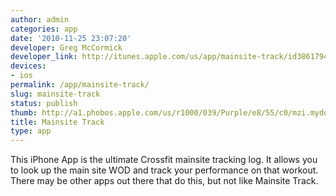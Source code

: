 ```yaml
---
author: admin
categories: app
date: '2010-11-25 23:07:20'
developer: Greg McCormick
developer_link: http://itunes.apple.com/us/app/mainsite-track/id386179418?mt=8
devices: 
- ios
permalink: /app/mainsite-track/
slug: mainsite-track
status: publish
thumb: http://a1.phobos.apple.com/us/r1000/039/Purple/e8/55/c0/mzi.mydogxlq.175x175-75.jpg
title: Mainsite Track
type: app
---
```


This iPhone App is the ultimate Crossfit mainsite tracking log.  It allows you to look up the main site WOD and track your performance on that workout.  There may be other apps out there that do this, but not like Mainsite Track.